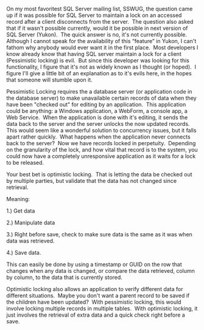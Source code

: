 On my most favoritest SQL Server mailing list, SSWUG, the question came
up if it was possible for SQL Server to maintain a lock on an accessed
record after a client disconnects from the server.  The question also
asked that if it wasn't possible currently, would it be possible in next
version of SQL Server (Yukon).  The quick answer is no, it's not
currently possible.  Although I cannot speak for the availability of
this “feature” in Yukon, I can't fathom why anybody would ever want it
in the first place.  Most developers I know already know that having SQL
server maintain a lock for a client (Pessimistic locking) is evil.  But
since this developer was looking for this functionality, I figure that
it's not as widely known as I thought (or hoped).  I figure I'll give a
little bit of an explanation as to it's evils here, in the hopes that
someone will stumble upon it.

Pessimistic Locking requires the a database server (or application code
in the database server) to make unavailable certain records of data when
they have been "checked out" for editing by an application.  This
application could be anything: a Windows application, a WebForm, a
console app, a Web Service.  When the application is done with it's
editing, it sends the data back to the server and the server unlocks the
now updated records.  This would seem like a wonderful solution to
concurrency issues, but it falls apart rather quickly.  What happens
when the application never connects back to the server?  Now we have
records locked in perpetuity.  Depending on the granularity of the lock,
and how vital that record is to the system, you could now have a
completely unresponsive application as it waits for a lock to be
released.

Your best bet is optimistic locking.  That is letting the data be
checked out by multiple parties, but validate that the data has not
changed since retrieval. 

Meaning:

1.) Get data

2.) Manipulate data

3.) Right before save, check to make sure data is the same as it was
when data was retrieved.

4.) Save data.

This can easily be done by using a timestamp or GUID on the row that
changes when any data is changed, or compare the data retrieved, column
by column, to the data that is currently stored.

Optimistic locking also allows an application to verify different data
for different situations.  Maybe you don't want a parent record to be
saved if the children have been updated?  With pessimistic locking, this
would involve locking multiple records in multiple tables.  With
optimistic locking, it just involves the retrieval of extra data and a
quick check right before a save.
